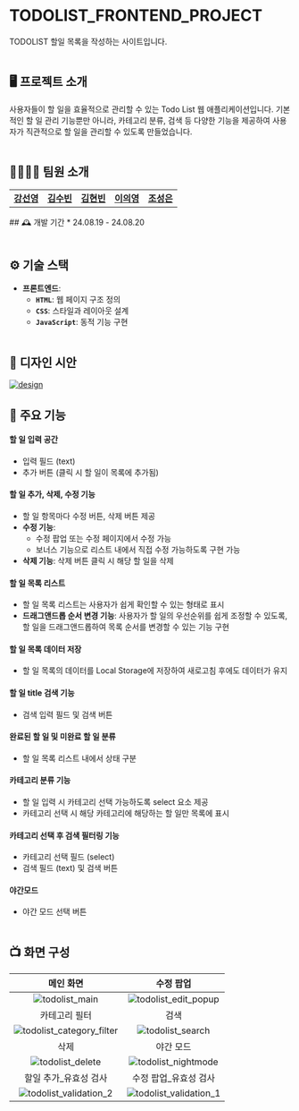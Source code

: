 # TODOLIST_FRONTEND_PROJECT
TODOLIST 할일 목록을 작성하는 사이트입니다.
<br /><br />

## 🖥️ 프로젝트 소개
사용자들이 할 일을 효율적으로 관리할 수 있는 Todo List 웹 애플리케이션입니다.
기본적인 할 일 관리 기능뿐만 아니라, 카테고리 분류, 검색 등 다양한 기능을 제공하여 사용자가 직관적으로 할 일을 관리할 수 있도록 만들었습니다.
<br /><br />

## 👨‍👨‍👦‍👦 팀원 소개
<table>
<tr>
    <td align="center"><a href=""><b>강선영</b></a></td>
    <td align="center"><a href=""><b>김수빈</b></a></td>
    <td align="center"><a href=""><b>김현빈</b></a></td>
    <td align="center"><a href=""><b>이의영</b></a></td>
    <td align="center"><a href=""><b>조성은</b></a></td>
</tr>
</table>
## 🕰️ 개발 기간
* 24.08.19 - 24.08.20
<br /><br />

## ⚙️ 기술 스택
- **프론트엔드**:
    - **`HTML`**: 웹 페이지 구조 정의
    - **`CSS`**: 스타일과 레이아웃 설계
    - **`JavaScript`**: 동적 기능 구현
<br /><br />
## 🎨 디자인 시안

<a href="https://www.figma.com/design/TtHLGcqyh7hhYvX6CYyUav/todoList?node-id=0-1&t=M0Id80xM7ZMu5xfQ-0">![design](https://github.com/user-attachments/assets/b275206c-3cf2-4013-acb7-66a70f3b8039)
</a>

## 📌 주요 기능
#### 할 일 입력 공간
- 입력 필드 (text)
- 추가 버튼 (클릭 시 할 일이 목록에 추가됨)
####  할 일 추가, 삭제, 수정 기능
- 할 일 항목마다 수정 버튼, 삭제 버튼 제공
- **수정 기능**:
    - 수정 팝업 또는 수정 페이지에서 수정 가능
    - 보너스 기능으로 리스트 내에서 직접 수정 가능하도록 구현 가능
- **삭제 기능**: 삭제 버튼 클릭 시 해당 할 일을 삭제
#### 할 일 목록 리스트
- 할 일 목록 리스트는 사용자가 쉽게 확인할 수 있는 형태로 표시
- **드래그앤드롭 순서 변경 기능**: 사용자가 할 일의 우선순위를 쉽게 조정할 수 있도록, 할 일을 드래그앤드롭하여 목록 순서를 변경할 수 있는 기능 구현
#### 할 일 목록 데이터 저장
- 할 일 목록의 데이터를 Local Storage에 저장하여 새로고침 후에도 데이터가 유지
#### 할 일 title 검색 기능
- 검색 입력 필드 및 검색 버튼
#### 완료된 할 일 및 미완료 할 일 분류
- 할 일 목록 리스트 내에서 상태 구분
#### 카테고리 분류 기능
- 할 일 입력 시 카테고리 선택 가능하도록 select 요소 제공
- 카테고리 선택 시 해당 카테고리에 해당하는 할 일만 목록에 표시
#### 카테고리 선택 후 검색 필터링 기능
- 카테고리 선택 필드 (select)
- 검색 필드 (text) 및 검색 버튼
#### 야간모드
- 야간 모드 선택 버튼
<br /><br />

## 📺 화면 구성

| 메인 화면 | 수정 팝업 | 
| :-------------------------------------------: | :------------: |
| ![todolist_main](https://github.com/user-attachments/assets/3dd726d4-9162-4681-82e4-82727bf9dc74) | ![todolist_edit_popup](https://github.com/user-attachments/assets/93092cba-1d0f-494c-86c3-5e4a5d7642e0) |
| 카테고리 필터 | 검색 |
| ![todolist_category_filter](https://github.com/user-attachments/assets/83c65473-b61e-4252-b892-025a8857309e) | ![todolist_search](https://github.com/user-attachments/assets/c1a0224b-7b16-4529-b319-2d4f111023d5) |
| 삭제 | 야간 모드 | 
| ![todolist_delete](https://github.com/user-attachments/assets/e6b7b25f-70fd-4b9f-a2b5-f5474d76ea56) | ![todolist_nightmode](https://github.com/user-attachments/assets/dd47e2b1-af7e-485c-86b0-a3a7e7a9845b) | 
| 할일 추가_유효성 검사 | 수정 팝업_유효성 검사  |
| ![todolist_validation_2](https://github.com/user-attachments/assets/b31ef075-f5d3-46e9-be21-327bd89c29e0) | ![todolist_validation_1](https://github.com/user-attachments/assets/666cccc5-899c-40b2-9398-e7323cad71d4) |
